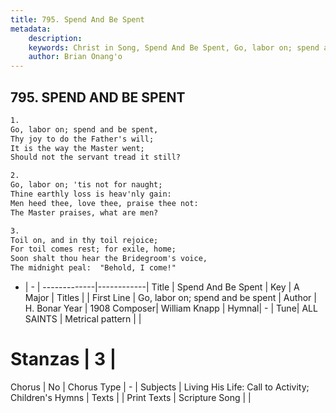 ```yaml
---
title: 795. Spend And Be Spent
metadata:
    description: 
    keywords: Christ in Song, Spend And Be Spent, Go, labor on; spend and be spent, 
    author: Brian Onang'o
---
```



## 795. SPEND AND BE SPENT

```txt
1.
Go, labor on; spend and be spent,
Thy joy to do the Father's will;
It is the way the Master went;
Should not the servant tread it still?

2.
Go, labor on; 'tis not for naught;
Thine earthly loss is heav'nly gain:
Men heed thee, love thee, praise thee not:
The Master praises, what are men?

3.
Toil on, and in thy toil rejoice;
For toil comes rest; for exile, home;
Soon shalt thou hear the Bridegroom's voice,
The midnight peal:  "Behold, I come!"
```

- |   -  |
-------------|------------|
Title | Spend And Be Spent |
Key | A Major |
Titles |  |
First Line | Go, labor on; spend and be spent |
Author | H. Bonar
Year | 1908
Composer| William Knapp |
Hymnal|  - |
Tune| ALL SAINTS |
Metrical pattern | |
# Stanzas | 3 |
Chorus | No |
Chorus Type | - |
Subjects | Living His Life: Call to Activity; Children's Hymns |
Texts |  |
Print Texts | 
Scripture Song |  |
  
